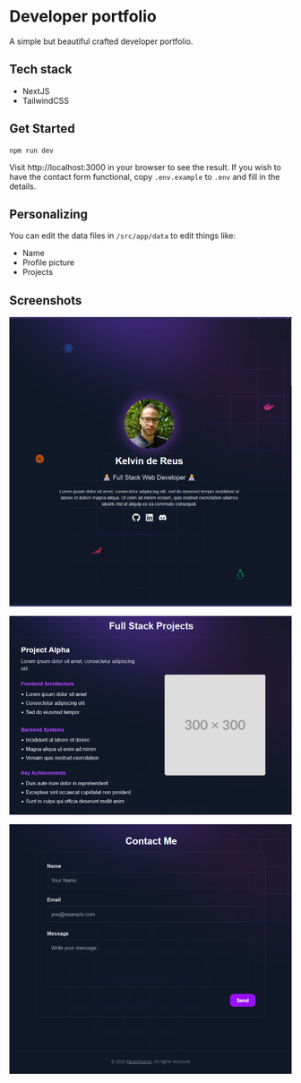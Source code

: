 # Developer portfolio
A simple but beautiful crafted developer portfolio.


## Tech stack
- NextJS
- TailwindCSS


## Get Started
````
npm run dev
````
Visit http://localhost:3000 in your browser to see the result.
If you wish to have the contact form functional, copy `.env.example` to `.env`
and fill in the details.


## Personalizing
You can edit the data files in `/src/app/data` to edit things like:
- Name
- Profile picture
- Projects


## Screenshots
![Screenshot 1](/public/screenshot-1.png)

![Screenshot 2](/public/screenshot-2.png)

![Screenshot 3](/public/screenshot-3.png)
